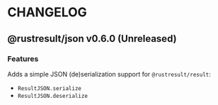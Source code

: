 # CHANGELOG
## @rustresult/json v0.6.0 (Unreleased)
### Features

Adds a simple JSON (de)serialization support for `@rustresult/result`:
- `ResultJSON.serialize`
- `ResultJSON.deserialize`
